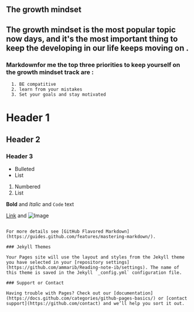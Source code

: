 ## The growth mindset


## The growth mindset is the most popular topic now days, and it's the most important thing to keep the developing in our life keeps moving on .

### Markdownfor me the top three priorities to keep yourself on the growth mindset track are :
      1. BE compatitive
      2. learn from your mistakes
      3. Set your goals and stay motivated


# Header 1
## Header 2
### Header 3

- Bulleted
- List

1. Numbered
2. List

**Bold** and _Italic_ and `Code` text

[Link](url) and ![Image](src)
```

For more details see [GitHub Flavored Markdown](https://guides.github.com/features/mastering-markdown/).

### Jekyll Themes

Your Pages site will use the layout and styles from the Jekyll theme you have selected in your [repository settings](https://github.com/ammarib/Reading-note-ib/settings). The name of this theme is saved in the Jekyll `_config.yml` configuration file.

### Support or Contact

Having trouble with Pages? Check out our [documentation](https://docs.github.com/categories/github-pages-basics/) or [contact support](https://github.com/contact) and we’ll help you sort it out.
